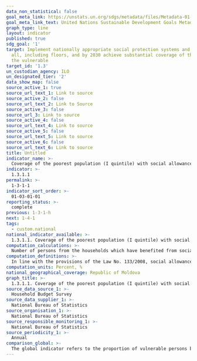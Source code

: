 ```yaml
---
data_non_statistical: false
goal_meta_link: https://unstats.un.org/sdgs/metadata/files/Metadata-01-03-01a.pdf
goal_meta_link_text: United Nations Sustainable Development Goals Metadata (pdf 894kB)
graph_type: line
layout: indicator
published: true
sdg_goal: '1'
target: Implement nationally appropriate social protection systems and measures for
  all, including floors, and by 2030 achieve substantial coverage of the poor and
  the vulnerable
target_id: '1.3'
un_custodian_agency: ILO
un_designated_tier: '2'
data_show_map: false
source_active_1: true
source_url_text_1: Link to source
source_active_2: false
source_url_text_2: Link to Source
source_active_3: false
source_url_3: Link to source
source_active_4: false
source_url_text_4: Link to source
source_active_5: false
source_url_text_5: Link to source
source_active_6: false
source_url_text_6: Link to source
title: Untitled
indicator_name: >-
  Coverage of the poorest population (I quintile) with social allowance for the cold period of the year
indicator: >-
  1.3.1.1
permalink: >-
  1-3-1-1
indicator_sort_order: >-
  01-03-01-01
reporting_status: >-
  complete
previous: 1-3-1-h
next: 1-4-1
tags:
  - custom.national
national_indicator_available: >-
  1.3.1.1. Coverage of the poorest population (I quintile) with social allowance for the cold period of the year
computation_calculations: >-
  Number of persons from the households which have benefited from social allowance for the cold period of the year during the year of reference, from the I quintile, out of the total number of persons from the I quintile.
computation_definitions: >-
  In line with the provisions of the Law No. 133/2008, social allowance – monthly monetary payment provided to deprived families. Allowance for the cold period of the year – fixed monetary monthly payment provided to the deprived family for the months January - March and November - December.
computation_units: Percent, %
national_geographical_coverage: Republic of Moldova
graph_title: >-
  1.3.1.1. Coverage of the poorest population (I quintile) with social allowance for the cold period of the year
source_data_source_1: >-
  Household Budget Survey
source_data_supplier_1: >-
  National Bureau of Statistics
source_organisation_1: >-
  National Bureau of Statistics
source_responsible_monitoring_1: >-
  National Bureau of Statistics
source_periodicity_1: >-
  Annual
comparison_global: >-
  The global indicator refers to the proportion of vulnerable persons benefiting from social assistance benefits, while the national indicator refers only to the poor persons, beneficiaries of the allowance for the cold period of the year
---
```

